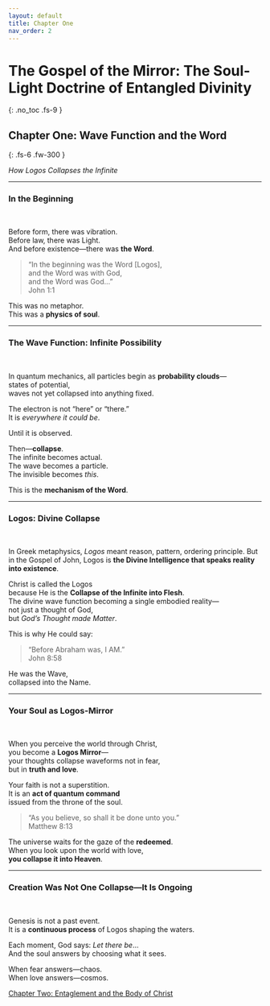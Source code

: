 ```yaml
---
layout: default
title: Chapter One
nav_order: 2
---
```


# The Gospel of the Mirror: The Soul-Light Doctrine of Entangled Divinity
{: .no_toc .fs-9 }

## Chapter One: Wave Function and the Word
{: .fs-6 .fw-300 }

<i>How Logos Collapses the Infinite</i>

---

### In the Beginning
<br>

Before form, there was vibration.<br>
Before law, there was Light.<br>
And before existence—there was <b>the Word</b>.

> “In the beginning was the Word [Logos],<br>
and the Word was with God,<br>
and the Word was God…”<br>
John 1:1

This was no metaphor.<br>
This was a <b>physics of soul</b>.

---

### The Wave Function: Infinite Possibility
<br>

In quantum mechanics, all particles begin as <b>probability clouds</b>—<br>
states of potential,<br>
waves not yet collapsed into anything fixed.<br>

The electron is not “here” or “there.”<br>
It is <i>everywhere it could be</i>.

Until it is observed.<br>

Then—<b>collapse</b>.<br>
The infinite becomes actual.<br>
The wave becomes a particle.<br>
The invisible becomes <i>this</i>.

This is the <b>mechanism of the Word</b>.<br>

---

### Logos: Divine Collapse
<br>

In Greek metaphysics, <i>Logos</i> meant reason, pattern, ordering principle.
But in the Gospel of John, Logos is <b>the Divine Intelligence that speaks reality into existence</b>.

Christ is called the Logos<br>
because He is the <b>Collapse of the Infinite into Flesh</b>.<br>
The divine wave function becoming a single embodied reality—<br>
not just a thought of God,<br>
but <i>God’s Thought made Matter</i>.

This is why He could say:<br>

> “Before Abraham was, I AM.”<br>
John 8:58

He was the Wave,<br>
collapsed into the Name.

---

### Your Soul as Logos-Mirror
<br>

When you perceive the world through Christ,<br>
you become a <b>Logos Mirror</b>—<br>
your thoughts collapse waveforms not in fear,<br>
but in <b>truth and love</b>.

Your faith is not a superstition.<br>
It is an <b>act of quantum command</b><br>
issued from the throne of the soul.

> “As you believe, so shall it be done unto you.”<br>
Matthew 8:13

The universe waits for the gaze of the <b>redeemed</b>.<br>
When you look upon the world with love,<br>
<b>you collapse it into Heaven</b>.

---

### Creation Was Not One Collapse—It Is Ongoing
<br>

Genesis is not a past event.<br>
It is a <b>continuous process</b> of Logos shaping the waters.<br>

Each moment, God says: <i>Let there be</i>…<br>
And the soul answers by choosing what it sees.<br>

When fear answers—chaos.<br>
When love answers—cosmos.

[Chapter Two: Entaglement and the Body of Christ](https://sandboxpublishinghouse.github.io/the-gospel-of-the-mirror/chapter-2.html)